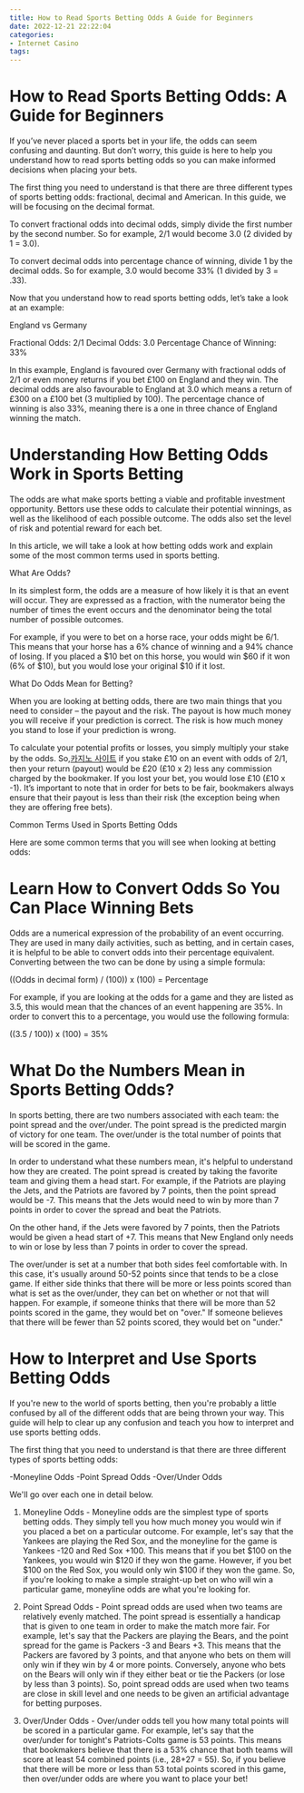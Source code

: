 ```yaml
---
title: How to Read Sports Betting Odds A Guide for Beginners
date: 2022-12-21 22:22:04
categories:
- Internet Casino
tags:
---
```



#  How to Read Sports Betting Odds: A Guide for Beginners

If you’ve never placed a sports bet in your life, the odds can seem confusing and daunting. But don’t worry, this guide is here to help you understand how to read sports betting odds so you can make informed decisions when placing your bets.

The first thing you need to understand is that there are three different types of sports betting odds: fractional, decimal and American. In this guide, we will be focusing on the decimal format.

To convert fractional odds into decimal odds, simply divide the first number by the second number. So for example, 2/1 would become 3.0 (2 divided by 1 = 3.0).

To convert decimal odds into percentage chance of winning, divide 1 by the decimal odds. So for example, 3.0 would become 33% (1 divided by 3 = .33).

Now that you understand how to read sports betting odds, let’s take a look at an example:



England vs Germany

Fractional Odds: 2/1
Decimal Odds: 3.0
Percentage Chance of Winning: 33%


In this example, England is favoured over Germany with fractional odds of 2/1 or even money returns if you bet £100 on England and they win. The decimal odds are also favourable to England at 3.0 which means a return of £300 on a £100 bet (3 multiplied by 100). The percentage chance of winning is also 33%, meaning there is a one in three chance of England winning the match.

#  Understanding How Betting Odds Work in Sports Betting

The odds are what make sports betting a viable and profitable investment opportunity. Bettors use these odds to calculate their potential winnings, as well as the likelihood of each possible outcome. The odds also set the level of risk and potential reward for each bet.

In this article, we will take a look at how betting odds work and explain some of the most common terms used in sports betting.

What Are Odds?

In its simplest form, the odds are a measure of how likely it is that an event will occur. They are expressed as a fraction, with the numerator being the number of times the event occurs and the denominator being the total number of possible outcomes.

For example, if you were to bet on a horse race, your odds might be 6/1. This means that your horse has a 6% chance of winning and a 94% chance of losing. If you placed a $10 bet on this horse, you would win $60 if it won (6% of $10), but you would lose your original $10 if it lost.

What Do Odds Mean for Betting?

When you are looking at betting odds, there are two main things that you need to consider – the payout and the risk. The payout is how much money you will receive if your prediction is correct. The risk is how much money you stand to lose if your prediction is wrong.

To calculate your potential profits or losses, you simply multiply your stake by the odds. So,[카지노 사이트](https://choegocasino.com/) if you stake £10 on an event with odds of 2/1, then your return (payout) would be £20 (£10 x 2) less any commission charged by the bookmaker. If you lost your bet, you would lose £10 (£10 x -1). It’s important to note that in order for bets to be fair, bookmakers always ensure that their payout is less than their risk (the exception being when they are offering free bets).

Common Terms Used in Sports Betting Odds

Here are some common terms that you will see when looking at betting odds:

#  Learn How to Convert Odds So You Can Place Winning Bets 
Odds are a numerical expression of the probability of an event occurring. They are used in many daily activities, such as betting, and in certain cases, it is helpful to be able to convert odds into their percentage equivalent. Converting between the two can be done by using a simple formula: 

((Odds in decimal form) / (100)) x (100) = Percentage 

For example, if you are looking at the odds for a game and they are listed as 3.5, this would mean that the chances of an event happening are 35%. In order to convert this to a percentage, you would use the following formula: 

((3.5 / 100)) x (100) = 35%

#  What Do the Numbers Mean in Sports Betting Odds?

In sports betting, there are two numbers associated with each team: the point spread and the over/under. The point spread is the predicted margin of victory for one team. The over/under is the total number of points that will be scored in the game.

In order to understand what these numbers mean, it's helpful to understand how they are created. The point spread is created by taking the favorite team and giving them a head start. For example, if the Patriots are playing the Jets, and the Patriots are favored by 7 points, then the point spread would be -7. This means that the Jets would need to win by more than 7 points in order to cover the spread and beat the Patriots.

On the other hand, if the Jets were favored by 7 points, then the Patriots would be given a head start of +7. This means that New England only needs to win or lose by less than 7 points in order to cover the spread.

The over/under is set at a number that both sides feel comfortable with. In this case, it's usually around 50-52 points since that tends to be a close game. If either side thinks that there will be more or less points scored than what is set as the over/under, they can bet on whether or not that will happen. For example, if someone thinks that there will be more than 52 points scored in the game, they would bet on "over." If someone believes that there will be fewer than 52 points scored, they would bet on "under."

#  How to Interpret and Use Sports Betting Odds

If you're new to the world of sports betting, then you're probably a little confused by all of the different odds that are being thrown your way. This guide will help to clear up any confusion and teach you how to interpret and use sports betting odds.

The first thing that you need to understand is that there are three different types of sports betting odds:

-Moneyline Odds
-Point Spread Odds
-Over/Under Odds

We'll go over each one in detail below.

1. Moneyline Odds - Moneyline odds are the simplest type of sports betting odds. They simply tell you how much money you would win if you placed a bet on a particular outcome. For example, let's say that the Yankees are playing the Red Sox, and the moneyline for the game is Yankees -120 and Red Sox +100. This means that if you bet $100 on the Yankees, you would win $120 if they won the game. However, if you bet $100 on the Red Sox, you would only win $100 if they won the game. So, if you're looking to make a simple straight-up bet on who will win a particular game, moneyline odds are what you're looking for.

2. Point Spread Odds - Point spread odds are used when two teams are relatively evenly matched. The point spread is essentially a handicap that is given to one team in order to make the match more fair. For example, let's say that the Packers are playing the Bears, and the point spread for the game is Packers -3 and Bears +3. This means that the Packers are favored by 3 points, and that anyone who bets on them will only win if they win by 4 or more points. Conversely, anyone who bets on the Bears will only win if they either beat or tie the Packers (or lose by less than 3 points). So, point spread odds are used when two teams are close in skill level and one needs to be given an artificial advantage for betting purposes.

3. Over/Under Odds - Over/under odds tell you how many total points will be scored in a particular game. For example, let's say that the over/under for tonight's Patriots-Colts game is 53 points. This means that bookmakers believe that there is a 53% chance that both teams will score at least 54 combined points (i.e., 28+27 = 55). So, if you believe that there will be more or less than 53 total points scored in this game, then over/under odds are where you want to place your bet!
